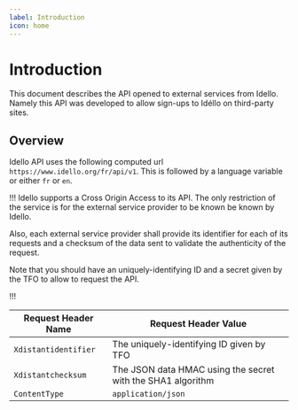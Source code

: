 ```yaml
---
label: Introduction
icon: home
---
```

# Introduction

This document describes the API opened to external services from Idello. Namely this API was developed to allow sign-ups to Idéllo on third-party sites. 

## Overview

Idello API uses the following computed url `https://www.idello.org/fr/api/v1`. This is followed by a language variable or either `fr` or `en`. 


!!!
Idello supports a Cross Origin Access to its API. The only restriction of the service is for the external service provider to be known be known by Idello. 

Also, each external service provider shall provide its identifier for each of its requests and a checksum of the data sent to validate the authenticity of the request. 

Note that you should have an uniquely-identifying ID and a secret given by the TFO  to allow to request the API. 

!!!


| Request Header Name| Request Header Value |
| --- | --- |
|`Xdistantidentifier`| The uniquely-identifying ID given by TFO
|`Xdistantchecksum`| The JSON data HMAC using the secret with the SHA1 algorithm
|`ContentType`| `application/json`